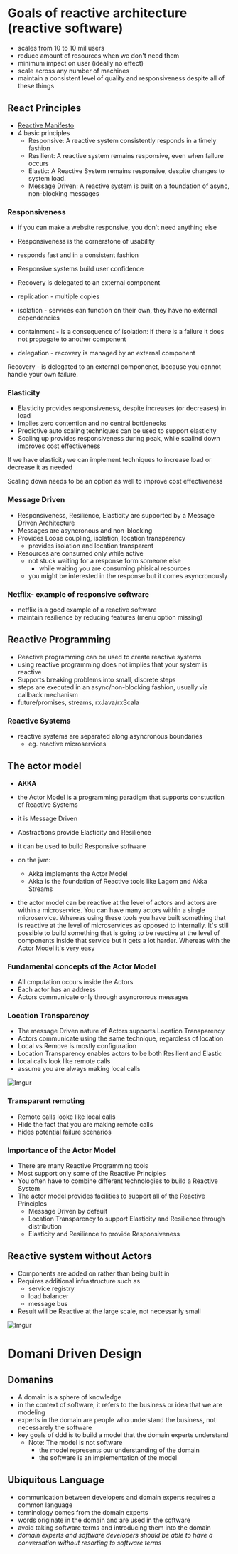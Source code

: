 # Goals of reactive architecture (reactive software)

- scales from 10 to 10 mil users
- reduce amount of resources when we don't need them
- minimum impact on user (ideally no effect)
- scale across any number of machines
- maintain a consistent level of quality and responsiveness despite all of these things

## React Principles

- [Reactive Manifesto](http://www.reactivemanifesto.org)
- 4 basic principles
    - Responsive: A reactive system consistently responds in a timely fashion
    - Resilient: A reactive system remains responsive, even when failure occurs
    - Elastic: A Reactive System remains responsive, despite changes to system load.
    - Message Driven: A reactive system is built on a foundation of async, non-blocking messages

### Responsiveness

- if you can make a website responsive, you don't need anything else
- Responsiveness is the cornerstone of usability
- responds fast and in a consistent fashion
- Responsive systems build user confidence
- Recovery is delegated to an external component

- replication - multiple copies
- isolation - services can function on their own, they have no external dependencies
- containment - is a consequence of isolation: if there is a failure it does not propagate to another component
- delegation - recovery is managed by an external component

Recovery - is delegated to an external componenet, because you cannot handle your own failure.  

### Elasticity

- Elasticity provides responsiveness, despite increases (or decreases) in load
- Implies zero contention and no central bottlenecks
- Predictive auto scaling techniques can be used to support elasticity
- Scaling up provides responsiveness during peak, while scalind down improves cost effectiveness

If we have elasticity we can implement techniques to increase load or decrease it as needed

Scaling down needs to be an option as well to improve cost effectiveness

### Message Driven

- Responsiveness, Resilience, Elasticity are supported by a Message Driven Architecture
- Messages are asyncronous and non-blocking
- Provides Loose coupling, isolation, location transparency
    - provides isolation and location transparent
- Resources are consumed only while active
    - not stuck waiting for a response form someone else
        - while waiting you are consuming phisical resources
    - you might be interested in the response but it comes asyncronously
    

### Netflix- example of responsive software
- netflix is a good example of a reactive software
- maintain resilience by reducing features (menu option missing)

## Reactive Programming

- Reactive programming can be used to create reactive systems
- using reactive programming does not implies that your system is reactive
- Supports breaking problems into small, discrete steps
- steps are executed in an async/non-blocking fashion, usually via callback mechanism
- future/promises, streams, rxJava/rxScala



### Reactive Systems
- reactive systems are separated along asyncronous boundaries
    - eg. reactive microservices


## The actor model
- **AKKA**
- the Actor Model is a programming paradigm that supports constuction of Reactive Systems
- it is Message Driven
- Abstractions provide Elasticity and Resilience
- it can be used to build Responsive software
- on the jvm:
    - Akka implements the Actor Model
    - Akka is the foundation of Reactive tools like Lagom and Akka Streams

- the actor model can be reactive at the level of actors and actors are within a microservice. You can have many actors within a single microservice. Whereas using these tools you have built something that is reactive at the level of microservices as opposed to internally. It's still possible to build something that is going to be reactive at the level of components inside that service but it gets a lot harder. Whereas with the Actor Model it's very easy

### Fundamental concepts of the Actor Model

- All cmputation occurs inside the Actors
- Each actor has an address
- Actors communicate only through asyncronous messages

### Location Transparency

- The message Driven nature of Actors supports Location Transparency
- Actors communicate using the same technique, regardless of location
- Local vs Remove is mostly configuration
- Location Transparency enables actors to be both Resilient and Elastic
- local calls look like remote calls
- assume you are always making local calls

![Imgur](https://i.imgur.com/2vx8Sku.png)

### Transparent remoting

- Remote calls looke like local calls
- Hide the fact that you are making remote calls
- hides potential failure scenarios

### Importance of the Actor Model

- There are many Reactive Programming tools
- Most support only some of the Reactive Principles
- You often have to combine different technologies to build a Reactive System
- The actor model provides facilities to support all of the Reactive Principles
    - Message Driven by default
    - Location Transparency to support Elasticity and Resilience through distribution
    - Elasticity and Resilience to provide Responsiveness

## Reactive system without Actors

- Components are added on rather than being built in
- Requires additional infrastructure such as
    - service registry
    - load balancer
    - message bus
- Result will be Reactive at the large scale, not necessarily small

![Imgur](https://imgur.com/Tf9TL34)

# Domani Driven Design

## Domanins

- A domain is a sphere of knowledge
- in the context of software, it refers to the business or idea that we are modeling
- experts in the domain are people who understand the business, not necessarely the software
- key goals of ddd is to build a model that the domain experts understand
    - Note: The model is not software
        - the model represents our understanding of the domain
        - the software is an implementation of the model

## Ubiquitous Language

- communication between developers and domain experts requires a common language
- terminology comes from the domain experts
- words originate in the domain and are used in the software
- avoid taking software terms and introducing them into the domain
- *domain experts and software developers should be able to have a conversation without resorting to software terms*

